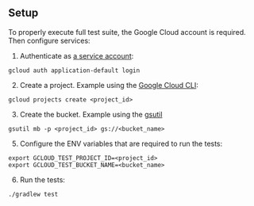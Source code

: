 ## Setup

To properly execute full test suite, the Google Cloud account is required. Then configure services:

1. Authenticate as [a service account](https://cloud.google.com/docs/authentication/production):
```shell
gcloud auth application-default login
```

2. Create a project. Example using the [Google Cloud CLI](https://cloud.google.com/sdk/gcloud/reference/projects/create):
```shell
gcloud projects create <project_id>
```

3. Create the bucket. Example using the [gsutil](https://cloud.google.com/storage/docs/creating-buckets#storage-create-bucket-gsutil)
```shell
gsutil mb -p <project_id> gs://<bucket_name>
```

5. Configure the ENV variables that are required to run the tests:
```shell
export GCLOUD_TEST_PROJECT_ID=<project_id>
export GCLOUD_TEST_BUCKET_NAME=<bucket_name>
```

6. Run the tests:
```shell
./gradlew test
```
